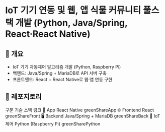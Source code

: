 # IoT 기기 연동 및 웹, 앱 식물 커뮤니티 풀스택 개발 (Python, Java/Spring, React·React Native)

## 📖 개요
- IoT 기기 자동제어 알고리즘 개발 (Python, Raspberry Pi)
- 백엔드: Java/Spring + MariaDB로 API 서버 구축
- 프론트엔드: React + React Native로 웹·앱 연동 구현

## 🔗 레포지토리

구분	기술 스택	링크
📱 App	React Native	greenShareApp
🌐 Frontend	React	greenShareFront
🖥️ Backend	Java/Spring + MariaDB	greenShareBack
🤖 IoT 제어	Python (Raspberry Pi)	greenSharePython

